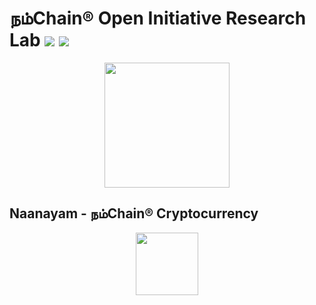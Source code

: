 # நம்Chain® Open Initiative Research Lab ![](https://img.shields.io/badge/Project-Nam-ff69b4.svg) ![](https://img.shields.io/badge/madeby-Ramaguru-blue.svg)

<p align="center">
<img src="https://1.bp.blogspot.com/-0SArWfduw68/XkxV8EmBBcI/AAAAAAAAABw/h9aWSWbm0J4kilgn3xddzQ3PdoP-e3RZgCLcBGAsYHQ/s1600/SAVE_20200127_132431.jpg" width="200" align="center">
</p>  

## Naanayam - நம்Chain® Cryptocurrency

<p align="center">
<img src="https://1.bp.blogspot.com/-IR6w6-uwkh8/X4XlXI7zaPI/AAAAAAAAAlQ/laaKeHqXExIRxZaZIVP8Dy6Rj1cHlkb4gCLcBGAsYHQ/s997/NamChain_NCT_Naanayam_L.jpeg" width="100" align="center">
</p>  
